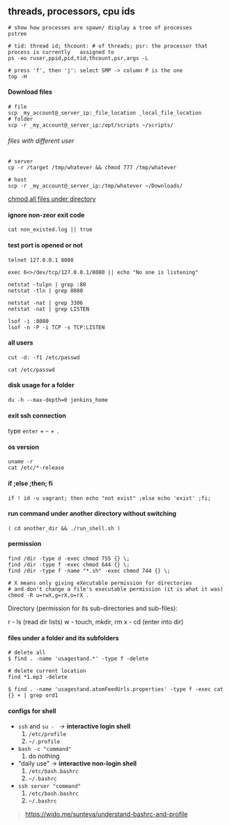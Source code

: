 ## threads, processors, cpu ids

```
# show how processes are spawn/ display a tree of processes
pstree

# tid: thread id; thcount: # of threads; psr: the processor that process is currently	assigned to
ps -eo ruser,ppid,pid,tid,thcount,psr,args -L

# press 'f', then 'j': select SMP -> column P is the one
top -H
```


#### Download files

```
# file
scp _my_account@_server_ip:_file_location _local_file_location
# folder
scp -r _my_account@_server_ip:/opt/scripts ~/scripts/
```

###### files with different user
```
# server
cp -r /target /tmp/whatever && chmod 777 /tmp/whatever

# host
scp -r _my_account@_server_ip:/tmp/whatever ~/Downloads/

```
[chmod all files under directory](https://github.com/404pilot/DemoX/blob/master/notes/Linux.md#permission)

#### ignore non-zeor exit code
```
cat non_existed.log || true
```
#### test port is opened or not

    telnet 127.0.0.1 8080

    exec 6<>/dev/tcp/127.0.0.1/8080 || echo "No one is listening"

    netstat -tulpn | grep :80
    netstat -tln | grep 8080

    netstat -nat | grep 3306
    netstat -nat | grep LISTEN

    lsof -i :8080
    lsof -n -P -i TCP -s TCP:LISTEN

#### all users

    cut -d: -f1 /etc/passwd

    cat /etc/passwd

#### disk usage for a folder

    du -h --max-depth=0 jenkins_home

#### exit ssh connection

type `enter` + `~` + `.`

#### os version

```
uname -r
cat /etc/*-release
```

#### if ;else ;then; fi

    if ! id -u vagrant; then echo "not exist" ;else echo 'exist' ;fi;

#### run command under another directory without switching

    ( cd another_dir && ./run_shell.sh )

#### permission

```
find /dir -type d -exec chmod 755 {} \;
find /dir -type f -exec chmod 644 {} \;
find /dir -type f -name "*.sh" -exec chmod 744 {} \;

# X means only giving eXecutable permission for directories
# and don't change a file's executable permission (it is what it was)
chmod -R u=rwX,g=rX,o=rX .
```

Directory (permission for its sub-directories and sub-files):

r - ls (read dir lists)
w - touch, mkdir, rm
x - cd (enter into dir)

#### files under a folder and its subfolders

```
# delete all
$ find . -name 'usagestand.*' -type f -delete

# delete current location
find *1.mp3 -delete

$ find . -name 'usagestand.atomFeedUrls.properties' -type f -exec cat {} + | grep ord1
```

#### configs for shell

* `ssh` and `su - ` -> **interactive login shell**
    1. `/etc/profile`
    2. `~/.profile`
* `bash -c "command"`
    1. do nothing
* "daily use" -> **interactive non-login shell**
    1. `/etc/bash.bashrc`
    2. `~/.bashrc`
* `ssh server "command"`
    1. `/etc/bash.bashrc`
    2. `~/.bashrc`

> https://wido.me/sunteya/understand-bashrc-and-profile
